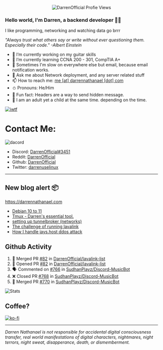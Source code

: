 <p align="center"> <img src="https://komarev.com/ghpvc/?username=DarrenOfficial&label=Profile%20views&color=0e75b6&style=flat" alt="DarrenOfficial Profie Views" /> </p>

### Hello world, I'm Darren, a backend developer 👨‍💻
I like programming, networking and watching data go brrr

_"Always trust what others say or write without ever questioning them. Especially their code." -Albert Einstein_



- 🔭 I’m currently working on my guitar skills
- 🌴 I’m currently learning CCNA 200 - 301, CompTIA A+ 
- 🚀 Sometimes I'm slow on everywhere else but email, because email notification works.
- 💬 Ask me about Network deployment, and any server related stuff 
- 📫 How to reach me: [me [at] darrennathanael [dot] com](mailto:me@darrennathanael.com) 
- ⛄️ Pronouns: He/Him
- 🍪 Fun fact: Headers are a way to send hidden message.
- 🍻 I am an adult yet a child at the same time. depending on the time.

[![iwtf](https://i.dpaste.org/mp1rVfRd/direct.png)](https://github.com/TheOnlyWayUp)

# Contact Me:

![dacord](https://discord.c99.nl/widget/theme-4/508296903960821771.png)

- Discord: [DarrenOfficial#3451](https://discord.darrennathanael.com)
- Reddit: [DarrenOfficial](https://reddit.com/u/DarrenOfficiallol)
- Github: [DarrenOfficial](https://github.com/DarrenOfficial)
- Twitter: [darrenuselinux](https://twitter.com/darrenuselinux)


---
## New blog alert 📦
https://darrennathanael.com
<!-- BLOG-POST-LIST:START -->
- [Debian 10 to 11](https://darrennathanael.com/post/debian-10-to-11/)
- [Tmux - Darren&#39;s essential tool.](https://darrennathanael.com/post/tmux-darren-essential/)
- [setting up tunnelbroker &lpar;networks&rpar;](https://darrennathanael.com/post/tunnelbroker-lavalink-ifup-ifdown/)
- [The challenge of running lavalink](https://darrennathanael.com/post/challenge-of-running-public-lavalink/)
- [How I handle jays.host ddos attack](https://darrennathanael.com/post/jayshost/)
<!-- BLOG-POST-LIST:END -->

## Github Activity
<!--START_SECTION:activity-->
1. 🎉 Merged PR [#82](https://github.com/DarrenOfficial/lavalink-list/pull/82) in [DarrenOfficial/lavalink-list](https://github.com/DarrenOfficial/lavalink-list)
2. 💪 Opened PR [#82](https://github.com/DarrenOfficial/lavalink-list/pull/82) in [DarrenOfficial/lavalink-list](https://github.com/DarrenOfficial/lavalink-list)
3. 🗣 Commented on [#766](https://github.com/SudhanPlayz/Discord-MusicBot/issues/766) in [SudhanPlayz/Discord-MusicBot](https://github.com/SudhanPlayz/Discord-MusicBot)
4. ❌ Closed PR [#768](https://github.com/SudhanPlayz/Discord-MusicBot/pull/768) in [SudhanPlayz/Discord-MusicBot](https://github.com/SudhanPlayz/Discord-MusicBot)
5. 🎉 Merged PR [#770](https://github.com/SudhanPlayz/Discord-MusicBot/pull/770) in [SudhanPlayz/Discord-MusicBot](https://github.com/SudhanPlayz/Discord-MusicBot)
<!--END_SECTION:activity-->



<!--START_SECTION:waka-->
<!--END_SECTION:waka-->

![Stats](https://github-readme-stats.vercel.app/api?username=DarrenOfficial&layout=compact&hide_border=true&hide_title=true&count_private=true&include_all_commits=true&show_icons=true&bg_color=00000000&text_color=c3c6ce&icon_color=4e64f7)
## Coffee?

[![ko-fi](https://ko-fi.com/img/githubbutton_sm.svg)](https://ko-fi.com/R6R1311CB)

---

_Darren Nathanael is not responsible for accidental digital consciousness transfer, real world manifestations of digital characters, nightmares, night terrors, night sweat, disapperance, death, or dismemberment._
